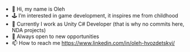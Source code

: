 - 👋 Hi, my name is Oleh
- 🕹️ I’m interested in game development, it inspires me from childhood
- 🎲 Currently I work as Unity C# Developer (that is why no commits here, NDA projects)
- 💞️ Always open to new opportunities
- 📫 How to reach me https://www.linkedin.com/in/oleh-hvozdetskyi/

<!---
smrtmind/smrtmind is a ✨ special ✨ repository because its `README.md` (this file) appears on your GitHub profile.
You can click the Preview link to take a look at your changes.
--->
